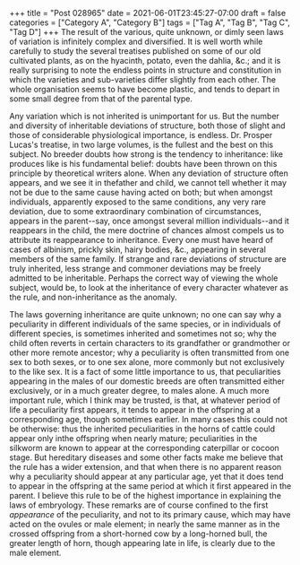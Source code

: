 +++
title = "Post 028965"
date = 2021-06-01T23:45:27-07:00
draft = false
categories = ["Category A", "Category B"]
tags = ["Tag A", "Tag B", "Tag C", "Tag D"]
+++
The result of the various, quite unknown, or dimly seen laws of variation is infinitely complex and diversified. It is well worth while carefully to study the several treatises published on some of our old cultivated plants, as on the hyacinth, potato, even the dahlia, &c.; and it is really surprising to note the endless points in structure and constitution in which the varieties and sub-varieties differ slightly from each other. The whole organisation seems to have become plastic, and tends to depart in some small degree from that of the parental type.

Any variation which is not inherited is unimportant for us. But the number and diversity of inheritable deviations of structure, both those of slight and those of considerable physiological importance, is endless. Dr. Prosper Lucas's treatise, in two large volumes, is the fullest and the best on this subject. No breeder doubts how strong is the tendency to inheritance: like produces like is his fundamental belief: doubts have been thrown on this principle by theoretical writers alone. When any deviation of structure often appears, and we see it in thefather and child, we cannot tell whether it may not be due to the same cause having acted on both; but when amongst individuals, apparently exposed to the same conditions, any very rare deviation, due to some extraordinary combination of circumstances, appears in the parent--say, once amongst several million individuals--and it reappears in the child, the mere doctrine of chances almost compels us to attribute its reappearance to inheritance. Every one must have heard of cases of albinism, prickly skin, hairy bodies, &c., appearing in several members of the same family. If strange and rare deviations of structure are truly inherited, less strange and commoner deviations may be freely admitted to be inheritable. Perhaps the correct way of viewing the whole subject, would be, to look at the inheritance of every character whatever as the rule, and non-inheritance as the anomaly.

The laws governing inheritance are quite unknown; no one can say why a peculiarity in different individuals of the same species, or in individuals of different species, is sometimes inherited and sometimes not so; why the child often reverts in certain characters to its grandfather or grandmother or other more remote ancestor; why a peculiarity is often transmitted from one sex to both sexes, or to one sex alone, more commonly but not exclusively to the like sex. It is a fact of some little importance to us, that peculiarities appearing in the males of our domestic breeds are often transmitted either exclusively, or in a much greater degree, to males alone. A much more important rule, which I think may be trusted, is that, at whatever period of life a peculiarity first appears, it tends to appear in the offspring at a corresponding age, though sometimes earlier. In many cases this could not be otherwise: thus the inherited peculiarities in the horns of cattle could appear only inthe offspring when nearly mature; peculiarities in the silkworm are known to appear at the corresponding caterpillar or cocoon stage. But hereditary diseases and some other facts make me believe that the rule has a wider extension, and that when there is no apparent reason why a peculiarity should appear at any particular age, yet that it does tend to appear in the offspring at the same period at which it first appeared in the parent. I believe this rule to be of the highest importance in explaining the laws of embryology. These remarks are of course confined to the first _appearance_ of the peculiarity, and not to its primary cause, which may have acted on the ovules or male element; in nearly the same manner as in the crossed offspring from a short-horned cow by a long-horned bull, the greater length of horn, though appearing late in life, is clearly due to the male element.
